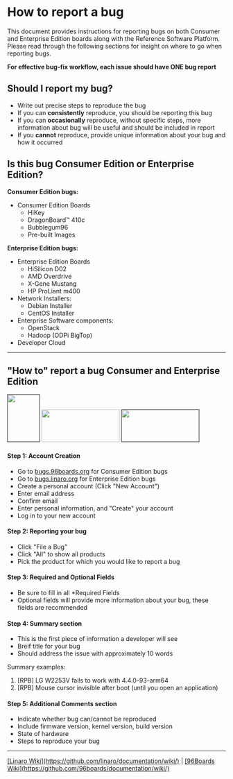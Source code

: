 # How to report a bug

This document provides instructions for reporting bugs on both Consumer and Enterprise Edition boards along with
the Reference Software Platform. Please read through the following sections for insight on where to go when reporting bugs.

**For effective bug-fix workflow, each issue should have ONE bug report**

## Should I report my bug?

- Write out precise steps to reproduce the bug
- If you can **consistently** reproduce, you should be reporting this bug
- If you can **occasionally** reproduce, without specific steps, more information about bug will be useful and should be included in report
- If you **cannot** reproduce, provide unique information about your bug and how it occurred

## Is this bug Consumer Edition or Enterprise Edition?

**Consumer Edition bugs:**

- Consumer Edition Boards
   - HiKey
   - DragonBoard™ 410c
   - Bubblegum96
   - Pre-built Images

**Enterprise Edition bugs:**

- Enterprise Edition Boards
   - HiSilicon D02
   - AMD Overdrive
   - X-Gene Mustang
   - HP ProLiant m400
- Network Installers:
   - Debian Installer
   - CentOS Installer
- Enterprise Software components:
   - OpenStack
   - Hadoop (ODPi BigTop)
- Developer Cloud

***

## "How to" report a bug Consumer and Enterprise Edition

<a href="" target="_blank"><img src="http://i.imgur.com/qPhRqX1.png" data-canonical-src="http://i.imgur.com/qPhRqX1.png" width="75" height="110" /></a>
<a href="https://www.96boards.org/products/ce/" target="_blank"><img src="http://i.imgur.com/QEilCHZ.png" data-canonical-src="http://i.imgur.com/QEilCHZ.png" width="180" height="75" /></a>
<a href="" target="_blank"><img src="http://i.imgur.com/DLgo1qU.png" data-canonical-src="http://i.imgur.com/DLgo1qU.png" width="180" height="75" /></a>

#### Step 1: Account Creation

- Go to <a href="http://bugs.96boards.org" target="_blank">bugs.96boards.org</a> for Consumer Edition bugs
- Go to <a href="http://bugs.linaro.org" target="_blank">bugs.linaro.org</a> for Enterprise Edition bugs
- Create a personal account (Click "New Account")
- Enter email address
- Confirm email
- Enter personal information, and "Create" your account
- Log in to your new account

#### Step 2: Reporting your bug

- Click "File a Bug"
- Click "All" to show all products
- Pick the product for which you would like to report a bug

#### Step 3: Required and Optional Fields

- Be sure to fill in all *Required Fields
- Optional fields will provide more information about your bug, these fields are recommended

#### Step 4: Summary section

- This is the first piece of information a developer will see
- Breif title for your bug
- Should address the issue with approximately 10 words

Summary examples:

1. [RPB] LG W2253V fails to work with 4.4.0-93-arm64
2. [RPB] Mouse cursor invisible after boot (until you open an application)

#### Step 5: Additional Comments section

- Indicate whether bug can/cannot be reproduced
- Include firmware version, kernel version, build version
- State of hardware
- Steps to reproduce your bug

***

<p align="left">
  <b></b>
  <a href="#">[Linaro Wiki](https://github.com/linaro/documentation/wiki/)</a> |
  <a href="#">[96Boards Wiki](https://github.com/96boards/documentation/wiki/)</a>
  <br>
